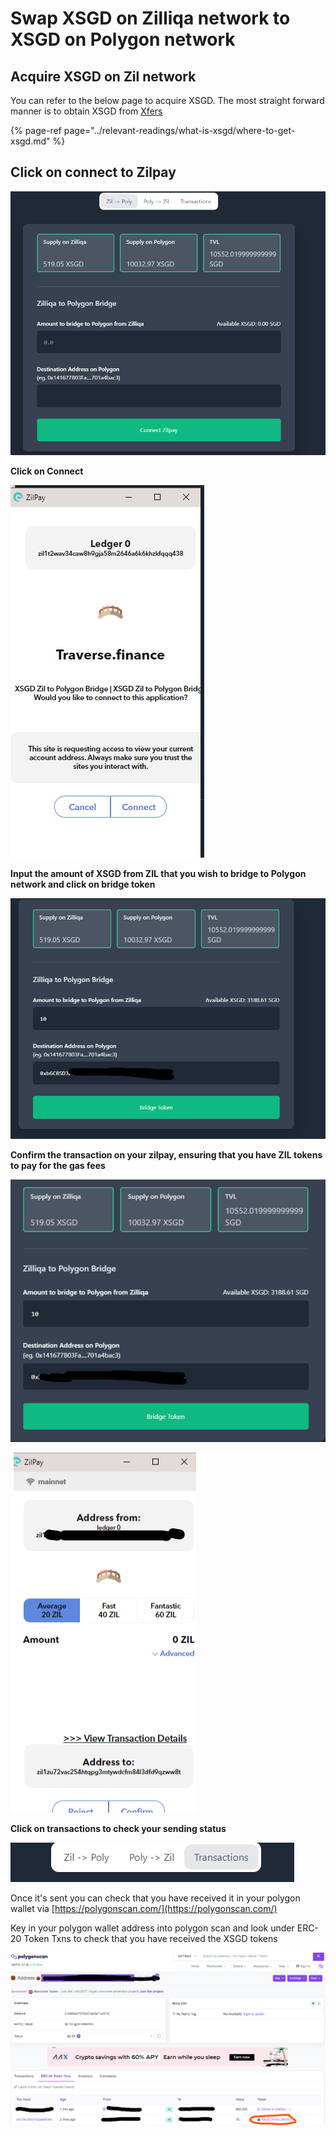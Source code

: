 # Swap XSGD on Zilliqa network to XSGD on Polygon network

## Acquire XSGD on Zil network 

You can refer to the below page to acquire XSGD. The most straight forward manner is to obtain XSGD from [Xfers](www.xfers.com) 

{% page-ref page="../relevant-readings/what-is-xsgd/where-to-get-xsgd.md" %}



## Click on connect to Zilpay 

![](../.gitbook/assets/image%20%2833%29.png)



**Click on Connect**

![](../.gitbook/assets/image%20%2831%29.png)



**Input the amount of XSGD from ZIL that you wish to bridge to Polygon network and click on bridge token**

![](../.gitbook/assets/image%20%2828%29.png)



**Confirm the transaction on your zilpay, ensuring that you have ZIL tokens to pay for the gas fees**

![](../.gitbook/assets/image%20%2834%29.png)



![](../.gitbook/assets/image%20%2824%29.png)

**Click on transactions to check your sending status**

![](../.gitbook/assets/image.png)



Once it's sent you can check that you have received it in your polygon wallet via [https://polygonscan.com/](https://polygonscan.com/) 

Key in your polygon wallet address into polygon scan and look under ERC-20 Token Txns to check that you have received the XSGD tokens 

![](../.gitbook/assets/image%20%289%29.png)

